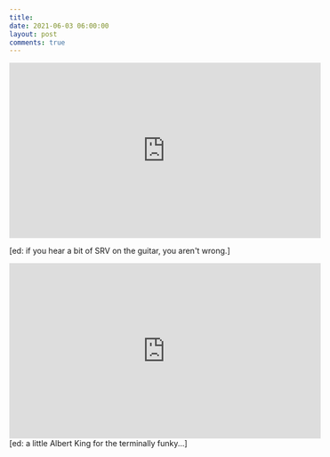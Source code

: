 ```yaml
---
title: 
date: 2021-06-03 06:00:00
layout: post
comments: true
---
```


<iframe width="560" height="315" src="https://www.youtube.com/embed/dGb7-kXtxwM" title="YouTube video player" frameborder="0" allow="accelerometer; autoplay; clipboard-write; encrypted-media; gyroscope; picture-in-picture; web-share" allowfullscreen></iframe>

[ed: if you hear a bit of SRV on the guitar, you aren't wrong.]


<iframe width="560" height="315" src="https://www.youtube.com/embed/4CGrnsx-yiM" title="YouTube video player" frameborder="0" allow="accelerometer; autoplay; clipboard-write; encrypted-media; gyroscope; picture-in-picture; web-share" allowfullscreen></iframe>
[ed: a little Albert King for the terminally funky...]